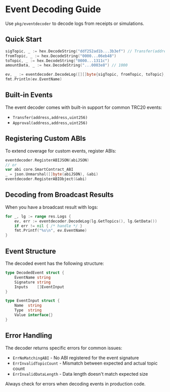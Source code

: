 # Event Decoding Guide

Use `pkg/eventdecoder` to decode logs from receipts or simulations.

## Quick Start

```go
sigTopic, _ := hex.DecodeString("ddf252ad1b...3b3ef") // Transfer(address,address,uint256)
fromTopic, _ := hex.DecodeString("0000...06eb48")
toTopic, _ := hex.DecodeString("0000...1311c")
amountData, _ := hex.DecodeString("...0003e8") // 1000

ev, _ := eventdecoder.DecodeLog([][]byte{sigTopic, fromTopic, toTopic}, amountData)
fmt.Println(ev.EventName)
```

## Built-in Events

The event decoder comes with built-in support for common TRC20 events:

- `Transfer(address,address,uint256)`
- `Approval(address,address,uint256)`

## Registering Custom ABIs

To extend coverage for custom events, register ABIs:

```go
eventdecoder.RegisterABIJSON(abiJSON)
// or
var abi core.SmartContract_ABI
_ = json.Unmarshal([]byte(abiJSON), &abi)
eventdecoder.RegisterABIObject(&abi)
```

## Decoding from Broadcast Results

When you have a broadcast result with logs:

```go
for _, lg := range res.Logs {
    ev, err := eventdecoder.DecodeLog(lg.GetTopics(), lg.GetData())
    if err != nil { /* handle */ }
    fmt.Printf("%s\n", ev.EventName)
}
```

## Event Structure

The decoded event has the following structure:

```go
type DecodedEvent struct {
    EventName string
    Signature string
    Inputs    []EventInput
}

type EventInput struct {
    Name  string
    Type  string
    Value interface{}
}
```

## Error Handling

The decoder returns specific errors for common issues:

- `ErrNoMatchingABI` - No ABI registered for the event signature
- `ErrInvalidTopicCount` - Mismatch between expected and actual topic count
- `ErrInvalidDataLength` - Data length doesn't match expected size

Always check for errors when decoding events in production code.
